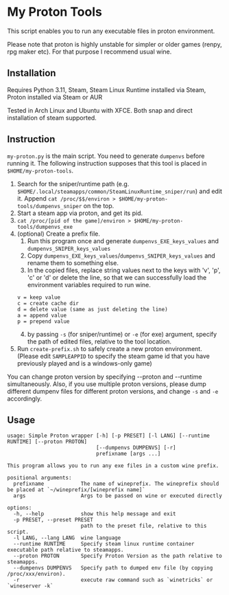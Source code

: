 # My Proton Tools

This script enables you to run any executable files in proton environment.

Please note that proton is highly unstable for simpler or older games (renpy, rpg maker etc). For that purpose I recommend usual wine.

## Installation
Requires Python 3.11, Steam, Steam Linux Runtime installed via Steam, Proton installed via Steam or AUR

Tested in Arch Linux and Ubuntu with XFCE. Both snap and direct installation of steam supported.

## Instruction

`my-proton.py` is the main script. You need to generate `dumpenvs` before running it. The following instruction supposes that this tool is placed in `$HOME/my-proton-tools`.

1. Search for the sniper/runtime path (e.g. `$HOME/.local/steamapps/common/SteamLinuxRuntime_sniper/run`) and edit it. Append `cat /proc/$$/environ > $HOME/my-proton-tools/dumpenvs_sniper` on the top.
2. Start a steam app via proton, and get its pid.
3. `cat /proc/[pid of the game]/environ > $HOME/my-proton-tools/dumpenvs_exe`
4. (optional) Create a prefix file.
    1. Run this program once and generate `dumpenvs_EXE_keys_values` and `dumpenvs_SNIPER_keys_values`
    2. Copy `dumpenvs_EXE_keys_values`/`dumpenvs_SNIPER_keys_values` and rename them to something else.
    3. In the copied files, replace string values next to the keys with 'v', 'p', 'c' or 'd' or delete the line, so that we can successfully load the environment variables required to run wine.
    ```
    v = keep value
    c = create cache dir
    d = delete value (same as just deleting the line)
    a = append value
    p = prepend value
    ```
    4. by passing `-s` (for sniper/runtime) or `-e` (for exe) argument, specify the path of edited files, relative to the tool location.
5. Run `create-prefix.sh` to safely create a new proton environment. (Please edit `SAMPLEAPPID` to specify the steam game id that you have previously played and is a windows-only game)

You can change proton version by specifying --proton and --runtime simultaneously. Also, if you use multiple proton versions, please dump different dumpenv files for different proton versions, and change `-s` and `-e` accordingly.

## Usage

```
usage: Simple Proton wrapper [-h] [-p PRESET] [-l LANG] [--runtime RUNTIME] [--proton PROTON]
                             [--dumpenvs DUMPENVS] [-r]
                             prefixname [args ...]

This program allows you to run any exe files in a custom wine prefix. 

positional arguments:
  prefixname            The name of wineprefix. The wineprefix should be placed at `~/wineprefix/[wineprefix name]`
  args                  Args to be passed on wine or executed directly

options:
  -h, --help            show this help message and exit
  -p PRESET, --preset PRESET
                        path to the preset file, relative to this script.
  -l LANG, --lang LANG  wine language
  --runtime RUNTIME     Specify steam linux runtime container executable path relative to steamapps.
  --proton PROTON       Specify Proton Version as the path relative to steamapps.
  --dumpenvs DUMPENVS   Specify path to dumped env file (by copying /proc/xxx/environ).
  -r                    execute raw command such as `winetricks` or `wineserver -k`
```

